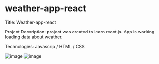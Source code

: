 # weather-app-react

Title: Weather-app-react

Project Decsription: 
project was created to learn react.js. App is working loading data about weather.

Technologies:
Javascrip / HTML / CSS

![image](https://user-images.githubusercontent.com/93871311/193652366-2d09063c-f18b-4036-8bc7-52d36d5ce8b4.png)
![image](https://user-images.githubusercontent.com/93871311/193652407-75a4ee25-b050-456a-9d5e-813beb63ac51.png)

